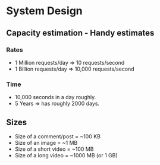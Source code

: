 # System Design
## Capacity estimation - Handy estimates

### Rates
* 1 Million requests/day => 10 requests/second
* 1 Billion requests/day => 10,000 requests/second

### Time
* 10,000 seconds in a day roughly.
* 5 Years => has roughly 2000 days.

## Sizes
* Size of a comment/post = ~100 KB
* Size of an image = ~1 MB
* Size of a short video = ~100 MB
* Size of a long video = ~1000 MB (or 1 GB)
